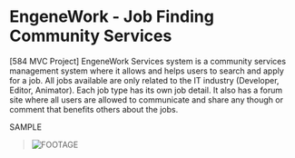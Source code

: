 # EngeneWork - Job Finding Community Services
 
[584 MVC Project]
EngeneWork Services system is a community services management system where it allows and helps
users to search and apply for a job. All jobs available are only related to the IT industry (Developer,
Editor, Animator). Each job type has its own job detail. It also has a forum site where all users are
allowed to communicate and share any though or comment that benefits others about the jobs.

SAMPLE
>![FOOTAGE](https://github.com/codeEllo/EngeneWork/blob/main/EngeneSample.gif?raw=true)<br>
